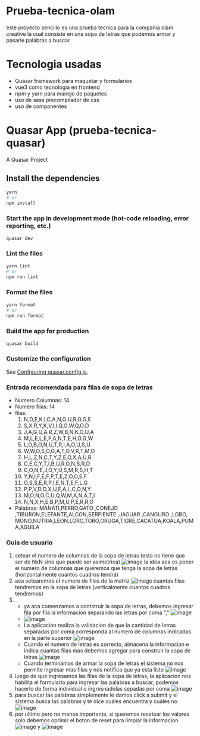 # Prueba-tecnica-olam

este proyecto sencillo es una prueba tecnica para la compañia olam creative la cual consiste en una sopa de letras que podemos armar y pasarle palabras a buscar

# Tecnologia usadas

- Quasar framework para maquetar y formularios
- vue3 como tecnologia en frontend
- npm y yarn para manejo de paquetes
- uso de sass precompilador de css
- uso de componentes

# Quasar App (prueba-tecnica-quasar)

A Quasar Project

## Install the dependencies

```bash
yarn
# or
npm install
```

### Start the app in development mode (hot-code reloading, error reporting, etc.)

```bash
quasar dev
```

### Lint the files

```bash
yarn lint
# or
npm run lint
```

### Format the files

```bash
yarn format
# or
npm run format
```

### Build the app for production

```bash
quasar build
```

### Customize the configuration

See [Configuring quasar.config.js](https://v2.quasar.dev/quasar-cli-webpack/quasar-config-js).

### Entrada recomendada para filas de sopa de letras
- Numero Columnas: 14
- Numero filas: 14
- filas:
  1. N,D,E,K,I,C,A,N,G,U,R,O,G,E
  2. S,X,R,Y,K,V,I,I,Q,G,W,Q,O,D
  3. J,A,G,U,A,R,Z,W,B,N,K,O,U,A
  4. M,L,E,L,E,F,A,N,T,E,H,O,G,W
  5. L,O,B,O,N,U,T,R,I,A,O,U,S,U
  6. W,W,O,S,O,G,A,T,O,V,R,T,M,O
  7. H,L,Z,N,C,T,Y,Z,E,O,X,A,U,R
  8. C,E,C,Y,T,I,B,U,R,O,N,S,R,O
  9. C,O,N,E,J,O,Y,U,S,M,R,S,H,T
  10. Y,N,I,F,E,F,P,T,E,Z,O,O,S,F
  11. O,S,S,E,R,P,I,E,N,T,E,F,L,G
  12. P,P,V,D,D,X,U,F,A,L,C,O,N,Y
  13. M,O,N,O,C,U,Q,W,M,A,N,A,T,I
  14. N,N,X,H,E,B,P,M,U,P,E,R,R,O
- Palabras: MANATI,PERRO,GATO ,CONEJO ,TIBURON,ELEFANTE,ALCON,SERPIENTE ,JAGUAR ,CANGURO ,LOBO, MONO,NUTRIA,LEON,LORO,TORO,ORUGA,TIGRE,CACATUA,KOALA,PUMA,AGUILA
 
### Guia de usuario
1. setear el numero de columnas de la sopa de letras (esta no tiene que ser de NxN sino que puede ser asimetrica) ![image](https://github.com/andresknoo00001/Prueba-tecnica-olam/assets/32203440/1692953c-c7ee-4b13-b99c-c77a8bd753e0)
  la idea aca es poner el numero de columnas que queremos que tenga la sopa de letras (horizontalmente cuantos cuadros tendrá)
2. aca setearemos el numero de filas de la matriz ![image](https://github.com/andresknoo00001/Prueba-tecnica-olam/assets/32203440/35d0e027-4ce9-4a15-ab92-2f9a550b3178)
   cuantas filas tendremos en la sopa de letras (verticalmente cuantos cuadros tendremos)
3. - ya aca comenzamos a contstruir la sopa de letras, debemos ingresar fila por fila la informacion separando las letras por coma "," ![image](https://github.com/andresknoo00001/Prueba-tecnica-olam/assets/32203440/e35bdb14-4a05-4682-a4ba-c2fec5348534)
   - ![image](https://github.com/andresknoo00001/Prueba-tecnica-olam/assets/32203440/d6e07a26-96f3-4b1d-962f-7e5599ff7b1f)
   - La aplicacion realiza la validacion de que la cantidad de letras separadas por coma corresponda al numero de columnas indicadas en la parte superior ![image](https://github.com/andresknoo00001/Prueba-tecnica-olam/assets/32203440/a3a340ba-5d6c-49a3-9d25-1b7a9dca99c9)
   - Cuando el numero de letras es correcto, almacena la informacion e indica cuantas filas mas debemos agregar para construir la sopa de letras ![image](https://github.com/andresknoo00001/Prueba-tecnica-olam/assets/32203440/b9bd8b4c-59f4-47f2-96a3-78f8809e99cf)
   - Cuando terminamos de armar la sopa de letras el sistema no nos permite ingresar mas filas y nos notifica que ya esta listo ![image](https://github.com/andresknoo00001/Prueba-tecnica-olam/assets/32203440/11b91b25-6727-490c-87e7-edd86db132a0)
4. luego de que ingresamos las filas de la sopa de letras, la aplicacion nos habilita el formulario para ingresar las palabras a buscar, podemos hacerlo de forma individual o ingresnadolas sepadas por coma
   ![image](https://github.com/andresknoo00001/Prueba-tecnica-olam/assets/32203440/57b75b67-825c-4b3d-9fe8-58cedd525e4b)
5. para buscar las palabras simplemente le damos click a submit y el sistema busca las palabras y te dice cuales encuentra y cuales no ![image](https://github.com/andresknoo00001/Prueba-tecnica-olam/assets/32203440/2380e24d-68bb-49d1-b9c9-38db0e756b62)
6. por ultimo pero no menos importante, si queremos resetear los valores solo debemos oprimir el boton de reset para limpiar la informacion ![image](https://github.com/andresknoo00001/Prueba-tecnica-olam/assets/32203440/84af9e46-4481-4d0a-86f4-92aa0a921cf6) y ![image](https://github.com/andresknoo00001/Prueba-tecnica-olam/assets/32203440/452bc6a6-7a08-46bf-8312-23174c132f95)


